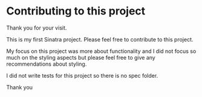 # Contributing to this project

Thank you for your visit. 

This is my first Sinatra project. 
Please feel free to contribute to this project.

My focus on this project was more about functionality and I did not focus so much on the styling aspects but please feel free to give any recommendations about styling.

I did not write tests for this project so there is no spec folder.

Thank you

